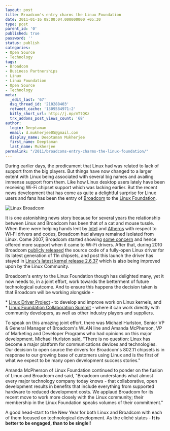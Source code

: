 ```yaml
---
layout: post
title: Broadcom's entry charms the Linux Foundation
date: 2011-01-16 08:00:04.000000000 +05:30
type: post
parent_id: '0'
published: true
password: ''
status: publish
categories:
- Open Source
- Technology
tags:
- Broadcom
- Business Partnerships
- Linux
- Linux Foundation
- Open Source
- Technology
meta:
  _edit_last: '67'
  dsq_thread_id: '210288403'
  retweet_cache: '1309584971:2'
  bitly_short_url: http://j.mp/mTtQKz
  trx_addons_post_views_count: '68'
author:
  login: Deeptaman
  email: d.mukherjee05@gmail.com
  display_name: Deeptaman Mukherjee
  first_name: Deeptaman
  last_name: Mukherjee
permalink: "/2011/broadcoms-entry-charms-the-linux-foundation/"
---
```

<p>During earlier days, the predicament that Linux had was related to lack of support from the big players. But things have now changed to a larger extent with Linux being associated with several big names and availing immense support from them. Like how Linux desktop users lately have been receiving Wi-Fi chipset support which was lacking earlier. But the recent news development that has come as quite a delightful surprise for Linux users and fans has been the entry of <a href="http://www.broadcom.com/">Broadcom</a> to the <a href="http://www.linuxfoundation.org/">Linux Foundation</a>. </p>
<p><!--more--></p>
<p><img src="/static/2011/01/linux-broadcom.jpg" alt="Linux Broadcom" class="alignright" /></p>
<p>It is one astonishing news story because for several years the relationship between Linux and Broadcom has been that of a cat and mouse tussle. When there were helping hands lent by <a href="http://intellinuxwireless.org/">Intel</a> and <a href="http://blogs.computerworld.com/atheros_wi_fi_goes_open_source_linux_friendly">Atheros</a> with respect to Wi-Fi drivers and codes, Broadcom had always remained isolated from Linux. Come 2007, Broadcom started showing <a href="http://practical-tech.com/operating-system/new-linux-broadcom-wi-fi-drivers-arrive/">some concern</a> and hence offered more support when it came to Wi-Fi drivers. After that, during 2010 Broadcom <a href="http://www.zdnet.com/blog/networking/broadcom-makes-its-wi-fi-chipsets-more-linux-friendly/138">publicly released</a> the source code of a fully-open Linux driver for its latest generation of 11n chipsets, and post this launch the driver has stayed in <a href="http://www.phoronix.com/scan.php?page=news_item&amp;px=ODk3OQ">Linux's latest kernel release 2.6.37</a> which is also being improved upon by the Linux Community.</p>
<p>Broadcom's entry to the Linux Foundation though has delighted many, yet it now needs to, in a joint effort, work towards the betterment of future technological outcome. And to ensure this happens the decision taken is that Broadcom will be working alongside - </p>
<p>* <a href="http://www.linuxdriverproject.org/foswiki/bin/view">Linux Driver Project</a> - to develop and improve work on Linux kernels, and<br />
* <a href="http://events.linuxfoundation.org/events/collaboration-summit">Linux Foundation Collaboration Summit</a> - where it can work directly with community developers, as well as other industry players and suppliers. </p>
<p>To speak on this amazing joint effort, there was Michael Hurlston, Senior VP &amp; General Manager of Broadcom's WLAN line and Amanda McPherson, VP of Marketing and Developer Programs who had opinions on this major development. Michael Hurlston said, "There is no question: Linux has become a major platform for communications devices and technologies. Our decision to open source the drivers for Broadcom's 802.11 chipsets is in response to our growing base of customers using Linux and is the first of what we expect to be many open development success stories."</p>
<p>Amanda McPherson of Linux Foundation continued to ponder on the fusion of Linux and Broadcom and said, "Broadcom understands what almost every major technology company today knows - that collaborative, open development results in benefits that include everything from supported hardware to reduced development costs. We applaud Broadcom for its recent move to work more closely with the Linux community; their membership in the Linux Foundation speaks volumes of their commitment."</p>
<p>A good head-start to the New Year for both Linux and Broadcom with each of them focused on technological development. As the clich&#233; states - <strong>It is better to be engaged, than to be single</strong>!!</p>
